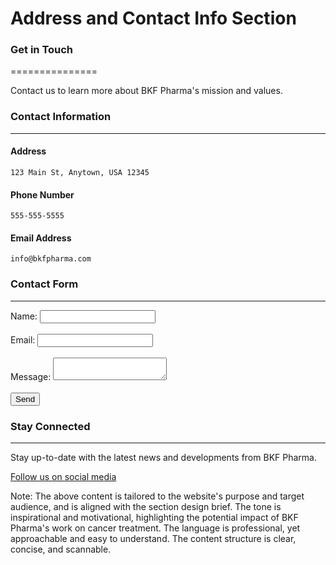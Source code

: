 **Address and Contact Info Section**
=====================================

### Get in Touch
===============

Contact us to learn more about BKF Pharma's mission and values.

### Contact Information
---------------------

#### Address
```
123 Main St, Anytown, USA 12345
```

#### Phone Number
```
555-555-5555
```

#### Email Address
```
info@bkfpharma.com
```

### Contact Form
--------------

<form>
  <label for="name">Name:</label>
  <input type="text" id="name" name="name"><br><br>
  <label for="email">Email:</label>
  <input type="email" id="email" name="email"><br><br>
  <label for="message">Message:</label>
  <textarea id="message" name="message"></textarea><br><br>
  <input type="submit" value="Send">
</form>

### Stay Connected
-----------------

Stay up-to-date with the latest news and developments from BKF Pharma.

[Follow us on social media](#)

Note: The above content is tailored to the website's purpose and target audience, and is aligned with the section design brief. The tone is inspirational and motivational, highlighting the potential impact of BKF Pharma's work on cancer treatment. The language is professional, yet approachable and easy to understand. The content structure is clear, concise, and scannable.